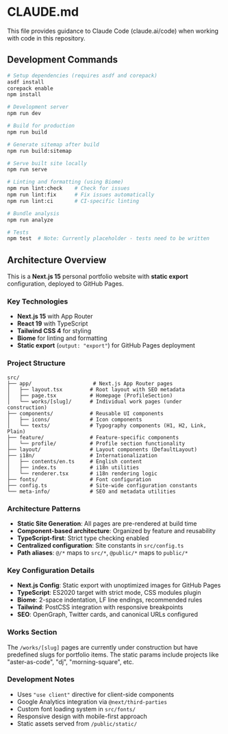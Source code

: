 # CLAUDE.md

This file provides guidance to Claude Code (claude.ai/code) when working with code in this repository.

## Development Commands

```bash
# Setup dependencies (requires asdf and corepack)
asdf install
corepack enable
npm install

# Development server
npm run dev

# Build for production
npm run build

# Generate sitemap after build
npm run build:sitemap

# Serve built site locally
npm run serve

# Linting and formatting (using Biome)
npm run lint:check    # Check for issues
npm run lint:fix      # Fix issues automatically
npm run lint:ci       # CI-specific linting

# Bundle analysis
npm run analyze

# Tests
npm test  # Note: Currently placeholder - tests need to be written
```

## Architecture Overview

This is a **Next.js 15** personal portfolio website with **static export** configuration, deployed to GitHub Pages.

### Key Technologies
- **Next.js 15** with App Router
- **React 19** with TypeScript
- **Tailwind CSS 4** for styling
- **Biome** for linting and formatting
- **Static export** (`output: "export"`) for GitHub Pages deployment

### Project Structure

```
src/
├── app/                    # Next.js App Router pages
│   ├── layout.tsx         # Root layout with SEO metadata
│   ├── page.tsx           # Homepage (ProfileSection)
│   └── works/[slug]/      # Individual work pages (under construction)
├── components/            # Reusable UI components
│   ├── icons/             # Icon components
│   └── texts/             # Typography components (H1, H2, Link, Plain)
├── feature/               # Feature-specific components
│   └── profile/           # Profile section functionality
├── layout/                # Layout components (DefaultLayout)
├── i18n/                  # Internationalization
│   ├── contents/en.ts     # English content
│   ├── index.ts           # i18n utilities
│   └── renderer.tsx       # i18n rendering logic
├── fonts/                 # Font configuration
├── config.ts              # Site-wide configuration constants
└── meta-info/             # SEO and metadata utilities
```

### Architecture Patterns

- **Static Site Generation**: All pages are pre-rendered at build time
- **Component-based architecture**: Organized by feature and reusability
- **TypeScript-first**: Strict type checking enabled
- **Centralized configuration**: Site constants in `src/config.ts`
- **Path aliases**: `@/*` maps to `src/*`, `@public/*` maps to `public/*`

### Key Configuration Details

- **Next.js Config**: Static export with unoptimized images for GitHub Pages
- **TypeScript**: ES2020 target with strict mode, CSS modules plugin
- **Biome**: 2-space indentation, LF line endings, recommended rules
- **Tailwind**: PostCSS integration with responsive breakpoints
- **SEO**: OpenGraph, Twitter cards, and canonical URLs configured

### Works Section

The `/works/[slug]` pages are currently under construction but have predefined slugs for portfolio items. The static params include projects like "aster-as-code", "dj", "morning-square", etc.

### Development Notes

- Uses `"use client"` directive for client-side components
- Google Analytics integration via `@next/third-parties`
- Custom font loading system in `src/fonts/`
- Responsive design with mobile-first approach
- Static assets served from `/public/static/`